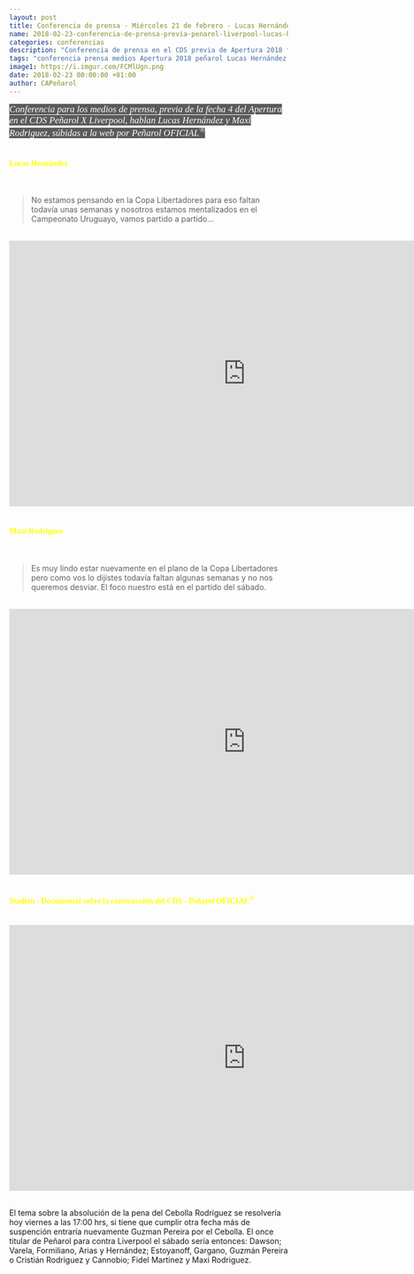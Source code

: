 ```yaml
---
layout: post
title: Conferencia de prensa - Miércoles 21 de febrero - Lucas Hernández - Maxi Rodriguez
name: 2018-02-23-conferencia-de-prensa-previa-penarol-liverpool-lucas-hernandez-maxi-rodriguez
categories: conferencias
description: "Conferencia de prensa en el CDS previa de Apertura 2018 fecha No 4 - Peñarol X Liverpool - Lucas Hernández - Maxi Rodriguez"
tags: "conferencia prensa medios Apertura 2018 peñarol Lucas Hernández Maxi Rodriguez"
image1: https://i.imgur.com/FCMlUgn.png
date: 2018-02-23 00:00:00 +01:00
author: CAPeñarol
---
```


<span style="font-family:fantasy;font-style:italic;color:#fff;background:#5a5a5a;font-size:1.2em;" class="rounded">Conferencia para los medios de prensa, previa de la fecha 4 del Apertura en el CDS Peñarol X Liverpool, hablan Lucas Hernández y Maxi Rodriguez, súbidas a la web por Peñarol OFICIAL<sup>&reg;</sup></span>
<br>
<br>

<h4 style="font-family:fantasy;color:yellow;">Lucas Hernández</h4>
<br>
<blockquote>
<p>No estamos pensando en la Copa Libertadores para eso faltan todavía unas semanas y nosotros estamos mentalizados en el Campeonato Uruguayo, vamos partido a partido...</p>
</blockquote>
<br>

<iframe width="854" height="480" src="https://www.youtube.com/embed/AanCFzWLK3o" frameborder="0" allow="autoplay; encrypted-media" allowfullscreen></iframe>
<br>
<br>

<h4 style="font-family:fantasy;color:yellow;">Maxi Rodriguez</h4>
<br>
<blockquote>
Es muy lindo estar nuevamente en el plano de la Copa Libertadores pero como vos lo dijistes todavía faltan algunas semanas y no nos queremos desviar. El foco nuestro está en el partido del sábado.
</blockquote>
<br>

<iframe width="854" height="480" src="https://www.youtube.com/embed/PD6ctqH5hdU" frameborder="0" allow="autoplay; encrypted-media" allowfullscreen></iframe>
<br>
<br>

<h4 style="font-family:fantasy;color:yellow;">Stadion - Documental sobre la construcción del CDS - Peñarol OFICIAL<sup>&reg;</sup></h4>
<br>

<iframe width="854" height="480" src="https://www.youtube.com/embed/w6gJBnL5k88" frameborder="0" allow="autoplay; encrypted-media" allowfullscreen></iframe>
<br>
<br>

El tema sobre la absolución de la pena del Cebolla Rodriguez se resolvería hoy viernes a las 17:00 hrs, si tiene que cumplir otra fecha más de suspención entraría nuevamente Guzman Pereira por el Cebolla. El once titular de Peñarol para contra Liverpool el sábado sería entonces: Dawson; Varela, Formiliano, Arias y Hernández; Estoyanoff, Gargano, Guzmán Pereira o Cristián Rodriguez y Cannobio; Fidel Martinez y Maxi Rodriguez.